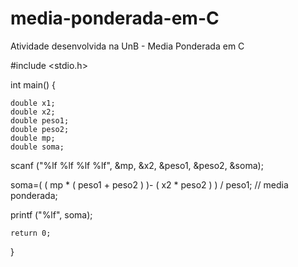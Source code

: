 # media-ponderada-em-C
Atividade desenvolvida na UnB - Media Ponderada em C


 #include <stdio.h>
 
int main() {
	
	double x1;
	double x2;
	double peso1;
	double peso2;
	double mp;
	double soma;

  scanf ("%lf %lf %lf %lf", &mp, &x2, &peso1, &peso2, &soma);

  soma=( ( mp * ( peso1 + peso2 ) )- ( x2 * peso2 ) ) / peso1;   // media ponderada; 
  
  printf ("%lf", soma);

	return 0;
}

